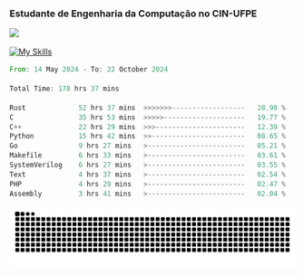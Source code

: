 
### Estudante de Engenharia da Computação no CIN-UFPE
<div>
      <!--<img width=400 src="https://github-readme-stats.vercel.app/api?username=Zed201&show_icons=true&theme=tokyonight" /-->
      <img width=400 src='https://leetcode.card.workers.dev/Zed201?theme=nord&font=baloo&extension=null' />
</div>


[![My Skills](https://skillicons.dev/icons?i=c,cpp,rust,py,java,neovim&theme=dark)](https://skillicons.dev)

<!--START_SECTION:waka-->

```rust
From: 14 May 2024 - To: 22 October 2024

Total Time: 178 hrs 37 mins

Rust             52 hrs 37 mins  >>>>>>>------------------   28.98 %
C                35 hrs 53 mins  >>>>>--------------------   19.77 %
C++              22 hrs 29 mins  >>>----------------------   12.39 %
Python           15 hrs 42 mins  >>-----------------------   08.65 %
Go               9 hrs 27 mins   >------------------------   05.21 %
Makefile         6 hrs 33 mins   >------------------------   03.61 %
SystemVerilog    6 hrs 27 mins   >------------------------   03.55 %
Text             4 hrs 37 mins   >------------------------   02.54 %
PHP              4 hrs 29 mins   >------------------------   02.47 %
Assembly         3 hrs 41 mins   >------------------------   02.04 %
```

<!--END_SECTION:waka-->

<picture>
  <source media="(prefers-color-scheme: dark)" srcset="https://github.com/Zed201/Zed201/blob/output/github-contribution-grid-snake-dark.svg" />
  <img alt="github-snake" src="https://github.com/Zed201/Zed201/blob/output/github-contribution-grid-snake-dark.svg" />
</picture>

